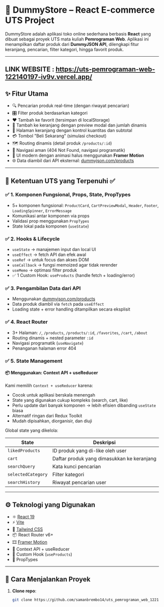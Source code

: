 # 🛒 DummyStore – React E-commerce UTS Project

DummyStore adalah aplikasi toko online sederhana berbasis **React** yang dibuat sebagai proyek UTS mata kuliah **Pemrograman Web**. Aplikasi ini menampilkan daftar produk dari **DummyJSON API**, dilengkapi fitur keranjang, pencarian, filter kategori, hingga favorit produk.

---
LINK WEBSITE : https://uts-pemrograman-web-122140197-iv9v.vercel.app/
---

## ✨ Fitur Utama

- 🔍 Pencarian produk real-time (dengan riwayat pencarian)
- 🎛 Filter produk berdasarkan kategori
- ❤️ Tambah ke favorit (tersimpan di localStorage)
- 🛒 Tambah ke keranjang dengan preview modal dan jumlah dinamis
- 🧾 Halaman keranjang dengan kontrol kuantitas dan subtotal
- 💳 Tombol "Beli Sekarang" (simulasi checkout)
- 🗺 Routing dinamis (detail produk `/products/:id`)
- 🧭 Navigasi aman (404 Not Found, navigasi programatik)
- 🎨 UI modern dengan animasi halus menggunakan **Framer Motion**
- 🌐 Data diambil dari API eksternal: [dummyjson.com/products](https://dummyjson.com/products)

---

## 📌 Ketentuan UTS yang Terpenuhi ✅

### ✅ 1. Komponen Fungsional, Props, State, PropTypes
- 5+ komponen fungsional: `ProductCard`, `CartPreviewModal`, `Header`, `Footer`, `LoadingSpinner`, `ErrorMessage`
- Komunikasi antar komponen via props
- Validasi prop menggunakan `PropTypes`
- State lokal pada komponen (`useState`)

### ✅ 2. Hooks & Lifecycle
- `useState` → manajemen input dan local UI
- `useEffect` → fetch API dan efek awal
- `useRef` → untuk focus dan akses DOM
- `useCallback` → fungsi memoized agar tidak rerender
- `useMemo` → optimasi filter produk
- ✅ 1 Custom Hook: `useProducts` (handle fetch + loading/error)

### ✅ 3. Pengambilan Data dari API
- Menggunakan [dummyjson.com/products](https://dummyjson.com/products)
- Data produk diambil via `fetch` pada `useEffect`
- Loading state + error handling ditampilkan secara eksplisit

### ✅ 4. React Router
- 3+ Halaman: `/`, `/products`, `/products/:id`, `/favorites`, `/cart`, `/about`
- Routing dinamis + nested parameter `:id`
- Navigasi programatik (`useNavigate`)
- Penanganan halaman error 404

### ✅ 5. State Management
#### 📦 Menggunakan: **Context API + useReducer**

Kami memilih `Context + useReducer` karena:

- Cocok untuk aplikasi berskala menengah
- State yang digunakan cukup kompleks (search, cart, like)
- Perlu update dari banyak komponen → lebih efisien dibanding `useState` biasa
- Alternatif ringan dari Redux Toolkit
- Mudah dipisahkan, diorganisir, dan diuji

Global state yang dikelola:

| State             | Deskripsi                                    |
|------------------|----------------------------------------------|
| `likedProducts`  | ID produk yang di-like oleh user             |
| `cart`           | Daftar produk yang dimasukkan ke keranjang   |
| `searchQuery`    | Kata kunci pencarian                         |
| `selectedCategory` | Filter kategori                            |
| `searchHistory`  | Riwayat pencarian user                       |

---

## ⚙️ Teknologi yang Digunakan

- ⚛️ [React 19](https://reactjs.org/)
- ⚡ [Vite](https://vitejs.dev/)
- 💨 [Tailwind CSS](https://tailwindcss.com/)
- 📦 React Router v6+
- 🎞 [Framer Motion](https://www.framer.com/motion/)
- 🧠 Context API + useReducer
- 🧪 Custom Hook (`useProducts`)
- 📐 PropTypes

---

## 🚀 Cara Menjalankan Proyek

1. **Clone repo**:
   ```bash
   git clone https://github.com/samanbrembo14/uts_pemrograman_web_122140197.git

